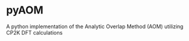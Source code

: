 # pyAOM
A python implementation of the Analytic Overlap Method (AOM) utilizing CP2K DFT calculations
